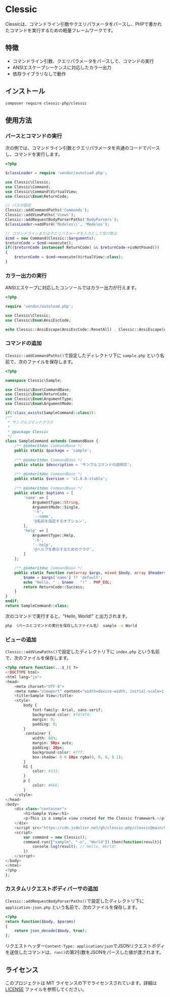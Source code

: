 # Clessic

Clessicは、コマンドライン引数やクエリパラメータをパースし、PHPで書かれたコマンドを実行するための軽量フレームワークです。

## 特徴

- コマンドライン引数、クエリパラメータをパースして、コマンドの実行
- ANSIエスケープシーケンスに対応したカラー出力
- 依存ライブラリなしで動作

## インストール

```sh
composer require clessic-php/clessic
```

## 使用方法

### パースとコマンドの実行

次の例では、コマンドライン引数とクエリパラメータを共通のコードでパースし、コマンドを実行します。

```php
<?php

$classLoader = require 'vendor/autoload.php';

use Clessic\Clessic;
use Clessic\Command;
use Clessic\Command\VirtualView;
use Clessic\Enum\ReturnCode;

// パスの設定
Clessic::addCommandPaths('Commands');
Clessic::addViewPaths('Views');
Clessic::addRequestBodyParserPaths('BodyParsers');
$classLoader->addPsr4('Modeles\\', 'Modeles');

// コマンドラインまたはクエリパラメータを入力として受け取る
$cmd = new Command(Clessic::$arguments);
$returnCode = $cmd->execute();
if(($returnCode instanceof ReturnCode) && $returnCode->isNotFound())
{
    $returnCode = $cmd->execute(VirtualView::class);
}
```


### カラー出力の実行

ANSIエスケープに対応したコンソールではカラー出力が行えます。

```php
<?php

require 'vendor/autoload.php';

use Clessic\Clessic;
use Clessic\Enum\AnsiEscCode;

echo Clessic::AnsiEscape(AnsiEscCode::ResetAll) . Clessic::AnsiEscape(AnsiEscCode::TextRed, "Hello, World!");
```


### コマンドの追加

`Clessic::addCommandPaths()`で設定したディレクトリ下に `sample.php` という名前で、次のファイルを保存します。

```php
<?php

namespace Clessic\Sample;

use Clessic\Base\CommandBase;
use Clessic\Enum\ReturnCode;
use Clessic\Enum\ArgumentType;
use Clessic\Enum\ArgumentMode;

if(!class_exists(SampleCommand::class)):
/**
 * サンプルコマンドクラス
 *
 * @package Clessic
 */
class SampleCommand extends CommandBase {
    /** @inheritdoc CommandBase */
    public static $package = 'sample';
    
    /** @inheritdoc CommandBase */
    public static $description = 'サンプルコマンドの説明文';
    
    /** @inheritdoc CommandBase */
    public static $version = 'v1.0.0-stable';
    
    /** @inheritdoc CommandBase */
    public static $options = [
        'name' => [
            ArgumentType::String,
            ArgumentMode::Single,
            '-n',
            '--name',
            '@名前を指定するオプション',
        ],
        'help' => [
            ArgumentType::Help,
            '-h',
            '--help',
            '@ヘルプを表示するためのフラグ',
        ]
    ];

    /** @inheritdoc CommandBase */
    public static function run(array $args, mixed $body, array $headers): int|ReturnCode {
        $name = $args['name'] ?? 'default';
        echo "Hello, " . $name . "!" . PHP_EOL;
        return ReturnCode::Success;
    }
}
endif;
return SampleCommand::class;
```

次のコマンドで実行すると、"Hello, World!" と出力されます。
```sh
php （パースとコマンドの実行を保存したファイル名） sample -n World
```


### ビューの追加

`Clessic::addViewPaths()`で設定したディレクトリ下に `index.php` という名前で、次のファイルを保存します。

```php
<?php return function(...$_){ ?>
<!DOCTYPE html>
<html lang="ja">
<head>
    <meta charset="UTF-8">
    <meta name="viewport" content="width=device-width, initial-scale=1.0">
    <title>Sample View</title>
    <style>
        body {
            font-family: Arial, sans-serif;
            background-color: #f4f4f4;
            margin: 0;
            padding: 0;
        }
        .container {
            width: 80%;
            margin: 50px auto;
            padding: 20px;
            background-color: #fff;
            box-shadow: 0 0 10px rgba(0, 0, 0, 0.1);
        }
        h1 {
            color: #333;
        }
        p {
            color: #666;
        }
    </style>
</head>
<body>
    <div class="container">
        <h1>Sample View</h1>
        <p>This is a sample view created for the Clessic framework.</p>
    </div>
    <script src="https://cdn.jsdelivr.net/gh/clessic-php/clessic@main/Clessic.min.js"></script>
    <script>
        var command = new Clessic();
        command.run(["sample", "-n", "World"]).then(function(result){
            console.log(result); // Hello, World!
        })
    </script>
</body>
</html>
<?php
};
```


### カスタムリクエストボディパーサの追加

`Clessic::addRequestBodyParserPaths()`で設定したディレクトリ下に `application-json.php` という名前で、次のファイルを保存します。

```php
<?php
return function($body, $params)
{
    return json_decode($body, true);
};
```

リクエストヘッダー`Content-Type: application/json`でJSONリクエストボディを送信したコマンドは、`run()`の第2引数をJSONをパースした値が渡されます。



## ライセンス

このプロジェクトは MIT ライセンスの下でライセンスされています。詳細は [LICENSE](LICENSE) ファイルを参照してください。
